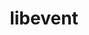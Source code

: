 ---
title: "libevent"
layout: cache
categories: [package, v0.18.1]
meta: {"versions": ["2.1.12"], "compilers": ["gcc@=7.3.1", "gcc@=7.5.0", "gcc@=8.4.0"], "oss": ["amzn2", "ubuntu18.04"], "platforms": ["linux"], "targets": ["aarch64", "graviton2", "x86_64", "x86_64_v3", "x86_64_v4"], "stacks": ["aws-ahug", "aws-ahug-aarch64", "aws-isc", "aws-isc-aarch64", "data-vis-sdk", "e4s", "root", "tutorial"], "num_specs": 6, "num_specs_by_stack": {"root": 6, "aws-ahug": 2, "aws-isc": 2, "aws-isc-aarch64": 2, "aws-ahug-aarch64": 2, "e4s": 1, "data-vis-sdk": 1, "tutorial": 2}}
spec_details: [{"hash": "f7pbofo7a42ztrsblp7lyebcxtskptkx", "compiler": "gcc@=7.3.1", "versions": ["2.1.12"], "os": "amzn2", "platform": "linux", "target": "x86_64_v4", "variants": ["+openssl"], "stacks": ["root", "aws-ahug", "aws-isc"], "size": "-", "tarball": "https://binaries.spack.io/v0.18.1/build_cache/linux-amzn2-x86_64_v4/gcc-7.3.1/libevent-2.1.12/linux-amzn2-x86_64_v4-gcc-7.3.1-libevent-2.1.12-f7pbofo7a42ztrsblp7lyebcxtskptkx.spack"}, {"hash": "b3lod723xiszmf4pxwes4yxlhwyxcseu", "compiler": "gcc@=7.3.1", "versions": ["2.1.12"], "os": "amzn2", "platform": "linux", "target": "graviton2", "variants": ["+openssl"], "stacks": ["aws-isc-aarch64", "root", "aws-ahug-aarch64"], "size": "-", "tarball": "https://binaries.spack.io/v0.18.1/build_cache/linux-amzn2-graviton2/gcc-7.3.1/libevent-2.1.12/linux-amzn2-graviton2-gcc-7.3.1-libevent-2.1.12-b3lod723xiszmf4pxwes4yxlhwyxcseu.spack"}, {"hash": "hvksp7jq6vzqngmclwnffmkrjq5ur2os", "compiler": "gcc@=7.3.1", "versions": ["2.1.12"], "os": "amzn2", "platform": "linux", "target": "aarch64", "variants": ["+openssl"], "stacks": ["aws-isc-aarch64", "root", "aws-ahug-aarch64"], "size": "-", "tarball": "https://binaries.spack.io/v0.18.1/build_cache/linux-amzn2-aarch64/gcc-7.3.1/libevent-2.1.12/linux-amzn2-aarch64-gcc-7.3.1-libevent-2.1.12-hvksp7jq6vzqngmclwnffmkrjq5ur2os.spack"}, {"hash": "d3zwestkqy4rrqicinkxcqkarv2abrkq", "compiler": "gcc@=7.3.1", "versions": ["2.1.12"], "os": "amzn2", "platform": "linux", "target": "x86_64_v3", "variants": ["+openssl"], "stacks": ["root", "aws-ahug", "aws-isc"], "size": "-", "tarball": "https://binaries.spack.io/v0.18.1/build_cache/linux-amzn2-x86_64_v3/gcc-7.3.1/libevent-2.1.12/linux-amzn2-x86_64_v3-gcc-7.3.1-libevent-2.1.12-d3zwestkqy4rrqicinkxcqkarv2abrkq.spack"}, {"hash": "hlnkgmrdcycqf65n6vrvoraq4dhddagv", "compiler": "gcc@=7.5.0", "versions": ["2.1.12"], "os": "ubuntu18.04", "platform": "linux", "target": "x86_64", "variants": ["+openssl"], "stacks": ["root", "e4s", "data-vis-sdk", "tutorial"], "size": "-", "tarball": "https://binaries.spack.io/v0.18.1/build_cache/linux-ubuntu18.04-x86_64/gcc-7.5.0/libevent-2.1.12/linux-ubuntu18.04-x86_64-gcc-7.5.0-libevent-2.1.12-hlnkgmrdcycqf65n6vrvoraq4dhddagv.spack"}, {"hash": "vhrgro6boywxpnm6qsmf75n7bcvq6y26", "compiler": "gcc@=8.4.0", "versions": ["2.1.12"], "os": "ubuntu18.04", "platform": "linux", "target": "x86_64", "variants": ["+openssl"], "stacks": ["root", "tutorial"], "size": "-", "tarball": "https://binaries.spack.io/v0.18.1/build_cache/linux-ubuntu18.04-x86_64/gcc-8.4.0/libevent-2.1.12/linux-ubuntu18.04-x86_64-gcc-8.4.0-libevent-2.1.12-vhrgro6boywxpnm6qsmf75n7bcvq6y26.spack"}]
---